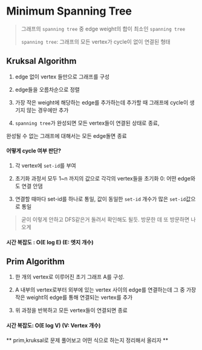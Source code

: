 # Minimum Spanning Tree

> 그래프의 `spanning tree` 중 edge weight의 합이 최소인 `spanning tree`
>
> `spanning tree`: 그래프의 모든 vertex가 cycle이 없이 연결된 형태



## Kruksal Algorithm

1) edge 없이 vertex 들만으로 그래프를 구성

2) edge들을 오름차순으로 정렬

3) 가장 작은 weight에 해당하는 edge를 추가하는데 추가할 때 그래프에 cycle이 생기지 않는 경우에만 추가

4) `spanning tree`가 완성되면 모든 vertex들이 연결된 상태로 종료,

완성될 수 없는 그래프에 대해서는 모든 edge돌면 종료

#### 어떻게 cycle 여부 판단?

1) 각 vertex에 `set-id`를 부여

2) 초기화 과정서 모두 1~n 까지의 값으로 각각의 vertex들을 초기화 0: 어떤 edge와도 연결 안댐

3) 연결할 때마다 set-id를 하나로 통일, 값이 동일한 `set-id` 개수가 많은 `set-id`값으로 통일

> 굳이 이렇게 안하고 DFS같은거 돌려서 확인해도 될듯. 방문한 데 또 방문하면 나오게



#### 시간 복잡도 : O(E log E) (E: 엣지 개수)



## Prim Algorithm

1) 한 개의 vertex로 이루어진 초기 그래프 A를 구성.

2) A 내부의 vertex로부터 외부에 있는 vertex 사이의 edge를 연결하는데 그 중 가장 작은 weight의 edge를 통해 연결되는 vertex를 추가

3) 위 과정을 반복하고 모든 vertex들이 연결되면 종료



#### 시간 복잡도: O(E log V) (V: Vertex 개수)



** prim,kruksal로 문제 풀어보고 어떤 식으로 하는지 정리해서 올리자 **